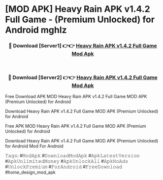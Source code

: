 # [MOD APK] Heavy Rain APK v1.4.2 Full Game - (Premium Unlocked) for Android mghlz



<div align="center">
<h3>🔴 Download [Server1] 👉👉 <a href="https://momento.my/?title=Heavy_Rain_APK_v1.4.2_Full_Game">Heavy Rain APK v1.4.2 Full Game Mod Apk</a></h3><br>

<h3>🔴 Download [Server2] 👉👉 <a href="https://momento.my/?title=Heavy_Rain_APK_v1.4.2_Full_Game">Heavy Rain APK v1.4.2 Full Game Mod Apk</a></h3>
</div>



Free Download APK MOD Heavy Rain APK v1.4.2 Full Game MOD APK (Premium Unlocked) for Android

Download Heavy Rain APK v1.4.2 Full Game MOD APK (Premium Unlocked) for Android

Free APK MOD Heavy Rain APK v1.4.2 Full Game MOD APK (Premium Unlocked) for Android

Download Heavy Rain APK v1.4.2 Full Game MOD APK (Premium Unlocked) for Android Mod For Android

𝚃𝚊𝚐𝚜: #𝙼𝚘𝚍𝙰𝚙𝚔 #𝙳𝚘𝚠𝚗𝚕𝚘𝚊𝚍𝙼𝚘𝚍𝙰𝚙𝚔 #𝙰𝚙𝚔𝙻𝚊𝚝𝚎𝚜𝚝𝚅𝚎𝚛𝚜𝚒𝚘𝚗 #𝙰𝚙𝚔𝚄𝚗𝚕𝚒𝚖𝚒𝚝𝚎𝚍𝙼𝚘𝚗𝚎𝚢 #𝙰𝚙𝚔𝚄𝚗𝚕𝚘𝚌𝚔𝙰𝚕𝚕 #𝙰𝚙𝚔𝙽𝚘𝙰𝚍𝚜 #𝚄𝚗𝚕𝚘𝚌𝚔𝙿𝚛𝚎𝚖𝚒𝚞𝚖 #𝙵𝚘𝚛𝙰𝚗𝚍𝚛𝚘𝚒𝚍 #𝙵𝚛𝚎𝚎𝙳𝚘𝚠𝚗𝚕𝚘𝚊𝚍 #home_design_mod_apk
